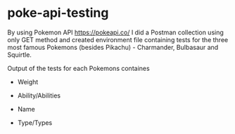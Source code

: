# poke-api-testing
By using Pokemon API https://pokeapi.co/ I did a Postman collection using only GET method and created environment file containing tests for the three most famous Pokemons (besides Pikachu) - Charmander, Bulbasaur and Squirtle.

Output of the tests for each Pokemons containes 

- Weight

- Ability/Abilities

- Name

- Type/Types
